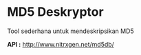 # MD5 Deskryptor
Tool sederhana untuk mendeskripsikan MD5


**API :** http://www.nitrxgen.net/md5db/
